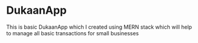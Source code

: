 # DukaanApp
This is basic DukaanApp which I created using MERN stack which will help to manage all basic transactions for small businesses
